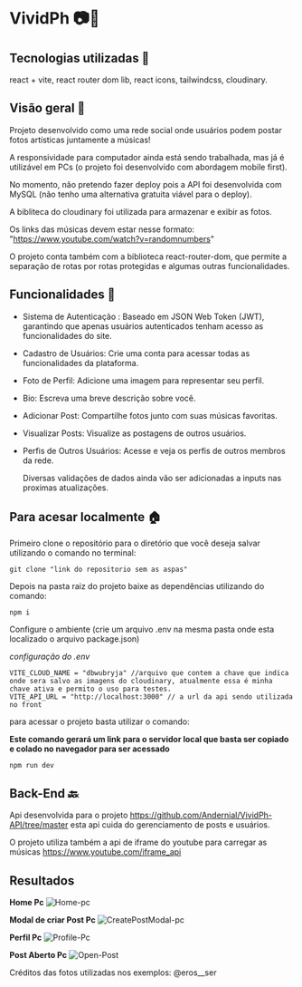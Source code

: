 # VividPh 📷​🌻

## Tecnologias utilizadas 👾​

react + vite, react router dom lib, react icons, tailwindcss, cloudinary.

## Visão geral ​👀

Projeto desenvolvido como uma rede social onde usuários podem postar fotos artísticas juntamente a músicas!

A responsividade para computador ainda está sendo trabalhada, mas já é utilizável em PCs (o projeto foi desenvolvido com abordagem mobile first).

No momento, não pretendo fazer deploy pois a API foi desenvolvida com MySQL (não tenho uma alternativa gratuita viável para o deploy).

A bibliteca do cloudinary foi utilizada para armazenar e exibir as fotos.

Os links das músicas devem estar nesse formato: "https://www.youtube.com/watch?v=randomnumbers"

O projeto conta também com a biblioteca react-router-dom, que permite a separação de rotas por rotas protegidas e algumas outras funcionalidades.


## Funcionalidades 📱

* Sistema de Autenticação : Baseado em JSON Web Token (JWT), garantindo que apenas usuários autenticados tenham acesso as funcionalidades do site.
* Cadastro de Usuários: Crie uma conta para acessar todas as funcionalidades da plataforma.
* Foto de Perfil: Adicione uma imagem para representar seu perfil.
* Bio: Escreva uma breve descrição sobre você.
* Adicionar Post: Compartilhe fotos junto com suas músicas favoritas.
* Visualizar Posts: Visualize as postagens de outros usuários.
* Perfis de Outros Usuários: Acesse e veja os perfis de outros membros da rede.

  Diversas validações de dados ainda vão ser adicionadas a inputs nas proximas atualizações.


## Para acesar localmente 🏠

Primeiro clone o repositório para o diretório que você deseja salvar utilizando o comando no terminal:
```
git clone "link do repositorio sem as aspas"
```

Depois na pasta raiz do projeto baixe as dependências utilizando do comando: 
```
npm i 
```

Configure o ambiente (crie um arquivo .env na mesma pasta onde esta localizado o arquivo package.json)

*configuração do .env*
```
VITE_CLOUD_NAME = "dbwubryja" //arquivo que contem a chave que indica onde sera salvo as imagens do cloudinary, atualmente essa é minha chave ativa e permito o uso para testes.
VITE_API_URL = "http://localhost:3000" // a url da api sendo utilizada no front
```


para acessar o projeto basta utilizar o comando:

**Este comando gerará um link para o servidor local que basta ser copiado e colado no navegador para ser acessado**
```
npm run dev
```

## Back-End 🔙
Api desenvolvida para o projeto https://github.com/Andernial/VividPh-API/tree/master esta api cuida do gerenciamento de posts e usuários.

O projeto utiliza também a api de iframe do youtube para carregar as músicas https://www.youtube.com/iframe_api

## Resultados
**Home Pc**
![Home-pc](https://github.com/user-attachments/assets/187e9018-4b60-4971-91b8-d0976e4e22a4)

**Modal de criar Post Pc**
![CreatePostModal-pc](https://github.com/user-attachments/assets/0652fcee-609e-43dd-9e88-c270721f27d0)

**Perfil Pc**
![Profile-Pc](https://github.com/user-attachments/assets/2e60f7e3-fe8e-4383-b672-4cb345794831)

**Post Aberto Pc**
![Open-Post](https://github.com/user-attachments/assets/1daa8784-0103-4606-ac7c-eb6a47df46ad)

Créditos das fotos utilizadas nos exemplos: @eros__ser
